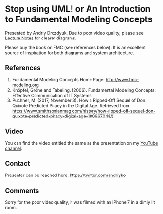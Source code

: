 # Stop using UML! or An Introduction to Fundamental Modeling Concepts

Presented by Andriy Drozdyuk.
Due to poor video quality, please see [Lecture Notes](LectureNodes.pdf) for clearer diagrams.

Please buy the book on FMC (see references below). It is an excellent source of inspiration for both diagrams and system architecture.

## References

1. Fundamental Modeling Concepts Home Page: http://www.fmc-modeling.org
2. Knöpfel, Gröne and Tabeling. (2006). Fundamental Modeling Concepts: Effective Communication of IT Systems. 
3. Puchner, M. (2017, November 3). How a Ripped-Off Sequel of Don Quixote Predicted Piracy in the Digital Age. Retrieved from https://www.smithsonianmag.com/history/how-ripped-off-sequel-don-quixote-predicted-piracy-digital-age-180967048/)

## Video 

You can find the video entitled the same as the presentation on my [YouTube channel](https://www.youtube.com/channel/UCtMt1HhTYAVw_uVqorTOnFw).

## Contact

Presenter can be reached here: https://twitter.com/andriyko

## Comments

Sorry for the poor video quality, it was filmed with an iPhone 7 in a dimly lit room.